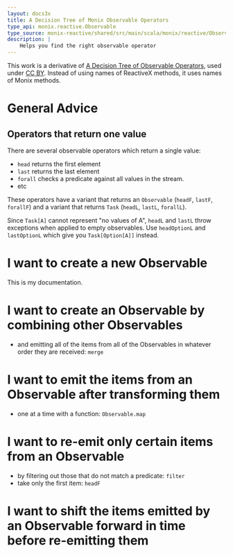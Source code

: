 ```yaml
---
layout: docs3x
title: A Decision Tree of Monix Observable Operators
type_api: monix.reactive.Observable
type_source: monix-reactive/shared/src/main/scala/monix/reactive/Observable.scala
description: |
    Helps you find the right observable operator
---
```


This work is a derivative of [A Decision Tree of Observable Operators](http://reactivex.io/documentation/operators.html#tree), used under [CC BY](https://creativecommons.org/licenses/by/3.0/). Instead of using names of ReactiveX methods, it uses names of Monix methods.

# General Advice
## Operators that return one value
There are several observable operators which return a single value:
- `head` returns the first element
- `last` returns the last element
- `forall` checks a predicate against all values in the stream.
- etc

These operators have a variant that returns an `Observable` (`headF`, `lastF`, `forallF`) and a variant that returns `Task` (`headL`, `lastL`, `forallL`).

Since `Task[A]` cannot represent "no values of A", `headL` and `lastL` throw exceptions when applied to empty observables. Use `headOptionL` and `lastOptionL`
which give you `Task[Option[A]]` instead.


# I want to create a new Observable
This is my documentation.

# I want to create an Observable by combining other Observables
- and emitting all of the items from all of the Observables in whatever order they are received: `merge`


# I want to emit the items from an Observable after transforming them
- one at a time with a function: `Observable.map`


# I want to re-emit only certain items from an Observable
- by filtering out those that do not match a predicate: `filter`
- take only the first item: `headF`

# I want to shift the items emitted by an Observable forward in time before re-emitting them
